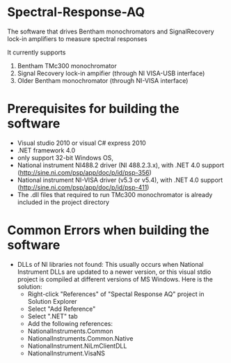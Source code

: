 Spectral-Response-AQ
====================

The software that drives Bentham monochromators and SignalRecovery lock-in amplifiers to measure spectral responses

It currently supports

  1. Bentham TMc300 monochromator
  2. Signal Recovery lock-in ampifier (through NI VISA-USB interface)
  3. Older Bentham monochromator (through NI-VISA interface)


Prerequisites for building the software
==================================================

  - Visual studio 2010 or visual C# express 2010
  - .NET framework 4.0
  - only support 32-bit Windows OS, 
  - National instrument NI488.2 driver (NI 488.2.3.x), with .NET 4.0 support
    (http://sine.ni.com/psp/app/doc/p/id/psp-356)
  - National instrument NI-VISA driver (v5.3 or v5.4), with .NET 4.0 support
    (http://sine.ni.com/psp/app/doc/p/id/psp-411)
  - The .dll files that required to run TMc300 monochromator is already included in the project directory
  
  
Common Errors when building the software
========================================

  - DLLs of NI libraries not found:  This usually occurs when National Instrument DLLs are updated to a newer version, or this visual stdio project is compiled at different versions of MS Windows. Here is the solution:
    - Right-click "References" of "Spectal Response AQ" project in Solution Explorer
    - Select "Add Reference"
    - Select ".NET" tab
    - Add the following references:
    -   NationalInstruments.Common
    -   NationalInstruments.Common.Native
    -   NationalInstrument.NiLmClientDLL
    -   NationalInstrument.VisaNS
